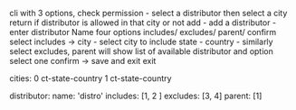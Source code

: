 cli with 3 options,
    check permission -
        select a distributor then select a city 
        return if distributor is allowed in that city or not
    add - 
        add a distributor - enter distributor Name
            four options includes/ excludes/ parent/ confirm
                select includes ->
                    city - select city to include
                    state - 
                    country - 
                similarly select excludes,
                parent will show list of available distributor and option select one
                confirm -> save and exit
    exit

cities:
0 ct-state-country
1 ct-state-country

distributor:
    name: 'distro'
    includes: [1, 2 ]
    excludes: [3, 4]
    parent: [1]

